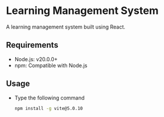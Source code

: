 # Learning Management System

A learning management system built using React.

## Requirements

- Node.js: v20.0.0+
- npm: Compatible with Node.js

## Usage

- Type the following command

  ```bash
  npm install -g vite@5.0.10
  ```
